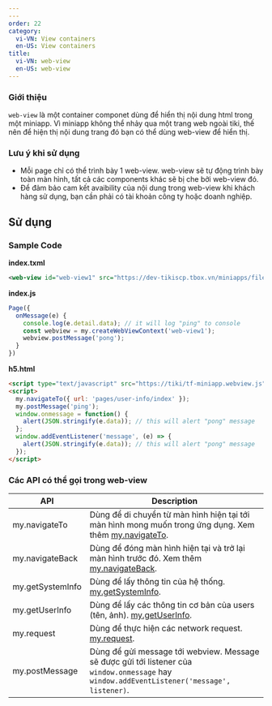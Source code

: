 ```yaml
---
---
order: 22
category:
  vi-VN: View containers
  en-US: View containers
title:
  vi-VN: web-view
  en-US: web-view
---
```


### Giới thiệu

`web-view` là một container componet dùng để hiển thị nội dung html trong một miniapp. Vì miniapp không thể nhảy qua một trang web ngoài tiki, thế nên để hiện thị nội dung trang đó
bạn có thể dùng web-view để hiển thị.

### Lưu ý khi sử dụng

- Mỗi page chỉ có thể trình bày 1 web-view. web-view sẽ tự động trình bày toàn màn hình, tất cả các components khác sẽ bị che bởi web-view đó.
- Để đảm bảo cam kết avaibility của nội dung trong web-view khi khách hàng sử dụng, bạn cần phải có tài khoản công ty hoặc doanh nghiệp.

## Sử dụng

### Sample Code

**index.txml**

```xml
<web-view id="web-view1" src="https://dev-tikiscp.tbox.vn/miniapps/files/h5.html" onMessage="onMessage" />
```

**index.js**

```js
Page({
  onMessage(e) {
    console.log(e.detail.data); // it will log "ping" to console
    const webview = my.createWebViewContext('web-view1');
    webview.postMessage('pong');
  }
})
```

**h5.html**
```html
<script type="text/javascript" src="https://tiki/tf-miniapp.webview.js"></script>
<script>
  my.navigateTo({ url: 'pages/user-info/index' });
  my.postMessage('ping');
  window.onmessage = function() {
    alert(JSON.stringify(e.data)); // this will alert "pong" message
  };
  window.addEventListener('message', (e) => {
    alert(JSON.stringify(e.data)); // this will alert "pong" message
  });
</script>
```

### Các API có thể gọi trong web-view

| API              | Description                                                                                                                                                     |
| ---------------- | --------------------------------------------------------------------------------------------------------------------------------------------------------------- |
| my.navigateTo    | Dùng để di chuyển từ màn hình hiện tại tới màn hình mong muốn trong ứng dụng. Xem thêm [my.navigateTo](https://miniapp.tiki.vn/docs/api/navigator/navigate-to). |
| my.navigateBack  | Dùng để đóng màn hình hiện tại và trở lại màn hình trước đó. Xem thêm [my.navigateBack](https://miniapp.tiki.vn/docs/api/navigator/navigate-back).              |
| my.getSystemInfo | Dùng để lấy thông tin của hệ thống. [my.getSystemInfo](https://miniapp.tiki.vn/docs/api/device/get-system-info).                                                |
| my.getUserInfo   | Dùng để lấy các thông tin cơ bản của users (tên, ảnh). [my.getUserInfo](https://miniapp.tiki.vn/docs/api/open/get-user-info).                                   |
| my.request       | Dùng để thực hiện các network request. [my.request](https://miniapp.tiki.vn/docs/api/network/request).                                                          |
| my.postMessage   | Dùng để gửi message tới webview. Message sẽ được gửi tới listener của `window.onmessage` hay `window.addEventListener('message', listener)`.                    |

